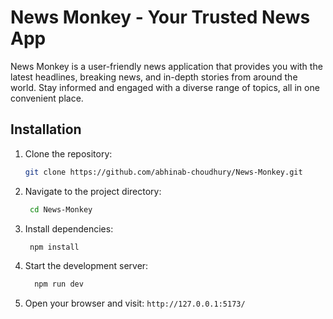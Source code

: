 # News Monkey - Your Trusted News App

News Monkey is a user-friendly news application that provides you with the latest headlines, breaking news, and in-depth stories from around the world. Stay informed and engaged with a diverse range of topics, all in one convenient place.
<!--
## Features

- **Comprehensive News Coverage:** Get access to a wide range of news categories, including politics, technology, entertainment, sports, and more.

- **Breaking News Alerts:** Receive instant alerts for breaking news and important developments.

- **In-Depth Analysis:** Dive deeper into stories with expert analysis and background information.

- **Customizable Feed:** Tailor your news feed to focus on topics that interest you the most.

- **Global and Local Perspectives:** Explore both global and local news to stay connected with your community and the world.

- **Multimedia Content:** Experience news stories through photos, videos, and interactive graphics.

- **Community Engagement:** Engage with other readers through comments and discussions.
-->

## Installation

1. Clone the repository:

   ```sh
   git clone https://github.com/abhinab-choudhury/News-Monkey.git
   ```

2. Navigate to the project directory:

   ```sh
    cd News-Monkey
   ```

3. Install dependencies:

   ```sh
    npm install 
   ```

4. Start the development server:

    ```sh
      npm run dev
   ```

5. Open your browser and visit: `http://127.0.0.1:5173/`
